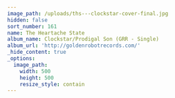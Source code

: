 ```yaml
---
image_path: /uploads/ths---clockstar-cover-final.jpg
hidden: false
sort_number: 161
name: The Heartache State
album_name: Clockstar/Prodigal Son (GRR - Single)
album_url: 'http://goldenrobotrecords.com/'
_hide_content: true
_options:
  image_path:
    width: 500
    height: 500
    resize_style: contain
---
```


